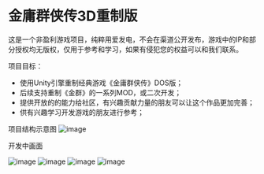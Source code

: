 # 金庸群侠传3D重制版

这是一个非盈利游戏项目，纯粹用爱发电，不会在渠道公开发布，游戏中的IP和部分授权均无版权，仅用于参考和学习，如果有侵犯您的权益可以和我们联系。


项目目标：

* 使用Unity引擎重制经典游戏《金庸群侠传》DOS版；
* 后续支持重制《金群》的一系列MOD，或二次开发；
* 提供开放的的能力给社区，有兴趣贡献力量的朋友可以让这个作品更加完善；
* 供有兴趣学习开发游戏的朋友进行参考；


项目结构示意图
![image](https://user-images.githubusercontent.com/7448857/118384406-5b3bc680-b638-11eb-9186-8888b90bcc35.png)


开发中画面

![image](https://user-images.githubusercontent.com/7448857/118384457-aa81f700-b638-11eb-972b-810a88040939.png)
![image](https://user-images.githubusercontent.com/7448857/118384458-b2419b80-b638-11eb-8411-8822289759b4.png)
![image](https://user-images.githubusercontent.com/7448857/118384459-b53c8c00-b638-11eb-8a83-80228747067f.png)
![image](https://user-images.githubusercontent.com/7448857/118384466-b968a980-b638-11eb-89b3-11aec9ee8bd2.png)

